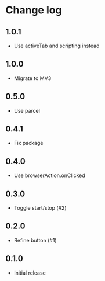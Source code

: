 # Change log

## 1.0.1

- Use activeTab and scripting instead

## 1.0.0

- Migrate to MV3

## 0.5.0

- Use parcel

## 0.4.1

- Fix package

## 0.4.0

- Use browserAction.onClicked

## 0.3.0

- Toggle start/stop (#2)

## 0.2.0

- Refine button (#1)

## 0.1.0

- Initial release
